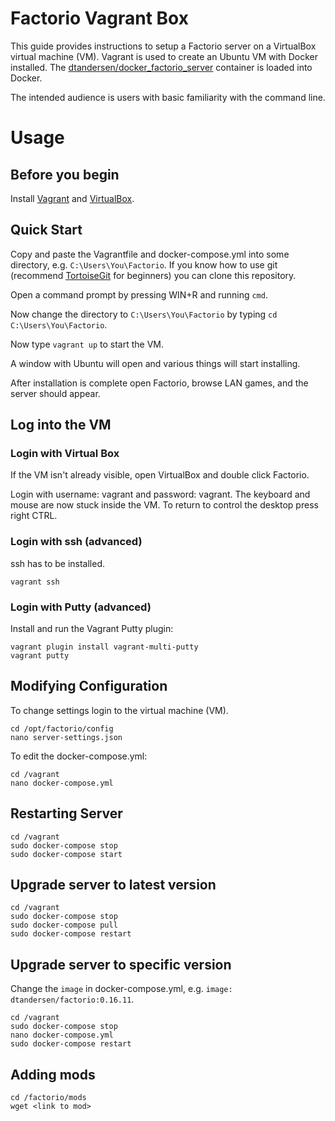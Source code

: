 # Factorio Vagrant Box

This guide provides instructions to setup a Factorio server on a VirtualBox virtual machine (VM). Vagrant is used to create an Ubuntu VM with Docker installed. The [dtandersen/docker_factorio_server](https://github.com/dtandersen/docker_factorio_server) container is loaded into Docker.

The intended audience is users with basic familiarity with the command line.

# Usage

## Before you begin

Install [Vagrant](https://www.vagrantup.com/downloads.html) and [VirtualBox](https://www.virtualbox.org/wiki/Downloads).

## Quick Start

Copy and paste the Vagrantfile and docker-compose.yml into some directory, e.g. `C:\Users\You\Factorio`. If you know how to use git (recommend [TortoiseGit](https://tortoisegit.org/download/) for beginners) you can clone this repository.

Open a command prompt by pressing WIN+R and running `cmd`.

Now change the directory to `C:\Users\You\Factorio` by typing `cd C:\Users\You\Factorio`.

Now type `vagrant up` to start the VM.

A window with Ubuntu will open and various things will start installing.

After installation is complete open Factorio, browse LAN games, and the server should appear.

## Log into the VM

### Login with Virtual Box

If the VM isn't already visible, open VirtualBox and double click Factorio.

Login with username: vagrant and password: vagrant. The keyboard and mouse are now stuck inside the VM. To return to control the desktop press right CTRL.

### Login with ssh (advanced)

ssh has to be installed.

```
vagrant ssh
```

### Login with Putty (advanced)

Install and run the Vagrant Putty plugin:

```
vagrant plugin install vagrant-multi-putty
vagrant putty
```

## Modifying Configuration

To change settings login to the virtual machine (VM). 

```
cd /opt/factorio/config
nano server-settings.json
```

To edit the docker-compose.yml:

```
cd /vagrant
nano docker-compose.yml
```

## Restarting Server

```
cd /vagrant
sudo docker-compose stop
sudo docker-compose start
```

## Upgrade server to latest version

```
cd /vagrant
sudo docker-compose stop
sudo docker-compose pull
sudo docker-compose restart
```

## Upgrade server to specific version

Change the `image` in docker-compose.yml, e.g. `image: dtandersen/factorio:0.16.11`.

```
cd /vagrant
sudo docker-compose stop
nano docker-compose.yml
sudo docker-compose restart
```

## Adding mods

```
cd /factorio/mods
wget <link to mod>
```
